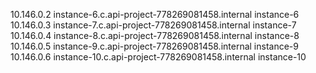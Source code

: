 
10.146.0.2 instance-6.c.api-project-778269081458.internal instance-6
10.146.0.3 instance-7.c.api-project-778269081458.internal instance-7
10.146.0.4 instance-8.c.api-project-778269081458.internal instance-8
10.146.0.5 instance-9.c.api-project-778269081458.internal instance-9
10.146.0.6 instance-10.c.api-project-778269081458.internal instance-10

